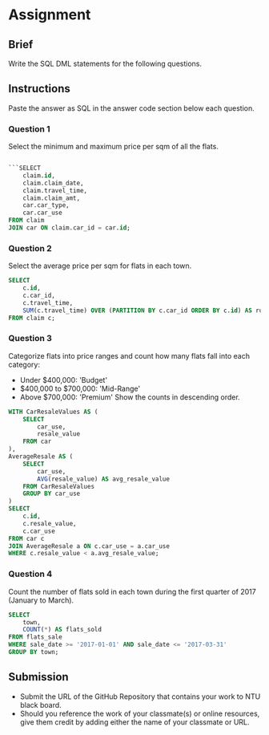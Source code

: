 # Assignment

## Brief

Write the SQL DML statements for the following questions.

## Instructions

Paste the answer as SQL in the answer code section below each question.

### Question 1

Select the minimum and maximum price per sqm of all the flats.

```sql

```SELECT 
    claim.id, 
    claim.claim_date, 
    claim.travel_time, 
    claim.claim_amt,
    car.car_type, 
    car.car_use
FROM claim
JOIN car ON claim.car_id = car.id;

```

### Question 2

Select the average price per sqm for flats in each town.

```sql
SELECT 
    c.id,
    c.car_id,
    c.travel_time,
    SUM(c.travel_time) OVER (PARTITION BY c.car_id ORDER BY c.id) AS running_total
FROM claim c;

```

### Question 3

Categorize flats into price ranges and count how many flats fall into each category:

- Under $400,000: 'Budget'
- $400,000 to $700,000: 'Mid-Range'
- Above $700,000: 'Premium'
  Show the counts in descending order.

```sql
WITH CarResaleValues AS (
    SELECT 
        car_use,
        resale_value
    FROM car
),
AverageResale AS (
    SELECT 
        car_use,
        AVG(resale_value) AS avg_resale_value
    FROM CarResaleValues
    GROUP BY car_use
)
SELECT 
    c.id,
    c.resale_value,
    c.car_use
FROM car c
JOIN AverageResale a ON c.car_use = a.car_use
WHERE c.resale_value < a.avg_resale_value;

```

### Question 4

Count the number of flats sold in each town during the first quarter of 2017 (January to March).

```sql
SELECT 
    town,
    COUNT(*) AS flats_sold
FROM flats_sale
WHERE sale_date >= '2017-01-01' AND sale_date <= '2017-03-31'
GROUP BY town;
```

## Submission

- Submit the URL of the GitHub Repository that contains your work to NTU black board.
- Should you reference the work of your classmate(s) or online resources, give them credit by adding either the name of your classmate or URL.
